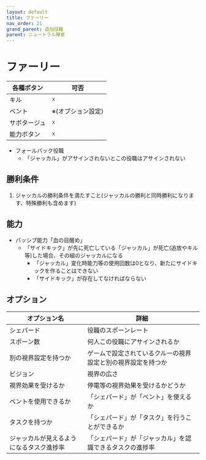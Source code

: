 ```yaml
---
layout: default
title: ファーリー
nav_order: 21
grand_parent: 追加役職
parent: ニュートラル陣営
---
```



# ファーリー

|  各種ボタン |  可否  |
| ---- | ---- |
|  キル  | ☓ |
|  ベント  | ※(オプション設定) |
|  サボタージュ  | ☓ |
|  能力ボタン  | ☓ |

- フォールバック役職
  - 「ジャッカル」がアサインされないとこの役職はアサインされない

## 勝利条件
1. ジャッカルの勝利条件を満たすこと(ジャッカルの勝利と同時勝利になります、特殊勝利も含めます)

## 能力
 - パッシブ能力「血の目醒め」
   - 「サイドキック」が先に死亡している「ジャッカル」が死亡(追放やキル等)した場合、その組のジャッカルになる
     - 「ジャッカル」変化時能力等の使用回数は0となり、新たにサイドキックを作ることはできない
     - 「サイドキック」が存在してなければならない

## オプション

|  オプション名 |  詳細  |
| ---- | ---- |
|  シェパード  | 役職のスポーンレート |
|  スポーン数  | 何人この役職にアサインされるか |
|  別の視界設定を持つか  |  ゲームで設定されているクルーの視界設定と別の視界設定を持つか  |
|  ビジョン  |  視界の広さ  |
|  視界効果を受けるか  |  停電等の視界効果を受けるかどうか  |
| ベントを使用できるか | 「シェパード」が「ベント」を使えるか |
| タスクを持つか | 「シェパード」が「タスク」を行うことができるか |
| ジャッカルが見えるようになるタスク進捗率  | 「シェパード」が「ジャッカル」を認識できるタスクの進捗率  |
